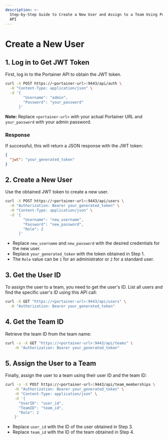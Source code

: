 ```yaml
---
description: >-
  Step-by-Step Guide to Create a New User and Assign to a Team Using Portainer
  API
---
```


# Create a New User

## 1. Log in to Get JWT Token

First, log in to the Portainer API to obtain the JWT token.

```bash
curl -X POST https://<portainer-url>:9443/api/auth \
  -H "Content-Type: application/json" \
  -d '{
        "Username": "admin",
        "Password": "your_password"
      }'
```

**Note:** Replace `<portainer-url>` with your actual Portainer URL and `your_password` with your admin password.

### Response

If successful, this will return a JSON response with the JWT token:

```json
{
  "jwt": "your_generated_token"
}
```

## 2. Create a New User

Use the obtained JWT token to create a new user.

```bash
curl -X POST https://<portainer-url>:9443/api/users \
  -H "Authorization: Bearer your_generated_token" \
  -H "Content-Type: application/json" \
  -d '{
        "Username": "new_username",
        "Password": "new_password",
        "Role": 2
      }'
```

* Replace `new_username` and `new_password` with the desired credentials for the new user.
* Replace `your_generated_token` with the token obtained in Step 1.
* The `Role` value can be `1` for an administrator or `2` for a standard user.

## 3. Get the User ID

To assign the user to a team, you need to get the user's ID. List all users and find the specific user's ID using this API call:

```bash
curl -X GET "https://<portainer-url>:9443/api/users" \
  -H "Authorization: Bearer your_generated_token"
```

## 4. Get the Team ID

Retrieve the team ID from the team name:

```bash
curl -s -X GET "https://<portainer-url>:9443/api/teams" \
    -H "Authorization: Bearer your_generated_token"
```

## 5. Assign the User to a Team

Finally, assign the user to a team using their user ID and the team ID:

```bash
curl -s -X POST https://<portainer-url>:9443/api/team_memberships \
    -H "Authorization: Bearer your_generated_token" \
    -H "Content-Type: application/json" \
    -d '{
      "UserID": "user_id",
      "TeamID": "team_id",
      "Role": 2
    }'
```

* Replace `user_id` with the ID of the user obtained in Step 3.
* Replace `team_id` with the ID of the team obtained in Step 4.
